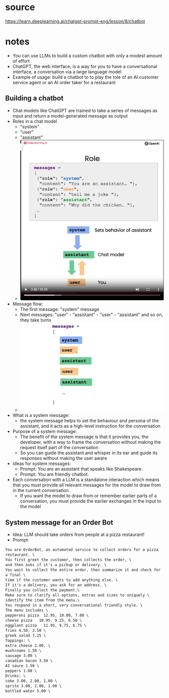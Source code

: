# source
https://learn.deeplearning.ai/chatgpt-prompt-eng/lesson/8/chatbot

# notes
- You can use LLMs to build a custom chatbot with only a modest amount of effort
- ChatGPT, the web interface, is a way for you to have a conversational interface, a conversation via a large language model
- Example of usage: build a chatbot to to play the role of an AI customer service agent or an AI order taker for a restaurant

## Building a chatbot
- Chat models like ChatGPT are trained to take a series of messages as input and return a model-generated message as output
- Roles in a chat model
    - "system"
    - "user"
    - "assistant"
    - ![roles.png](roles.png "roles.png")
- Message flow:
    - The first message: "system" message
    - Next messages: "user" - "assistant" - "user" - "assistant" and so on, they take turns
    - ![messages.png](messages.png "messages.png")
- What is a system message:
    - the system message helps to set the behaviour and persona of the assistant, and it acts as a high-level instruction for the conversation
- Purpose of a system message:
    - The benefit of the system message is that it provides you, the developer, with a way to frame the conversation without making the request itself part of the conversation
    - So you can guide the assistant and whisper in its ear and guide its responses without making the user aware
- Ideas for system messages:
    - Prompt: You are an assistant that speaks like Shakespeare.
    - Prompt: You are friendly chatbot.
- Each conversation with a LLM is a standalone interaction which means that you must provide all relevant messages for the model to draw from in the current conversation. 
    - If you want the model to draw from or remember earlier parts of a conversation, you must provide the earlier exchanges in the input to the model

## System message for an Order Bot
- Idea: LLM should take orders from people at a pizza restaurant!
- Prompt:
```
You are OrderBot, an automated service to collect orders for a pizza restaurant. \
You first greet the customer, then collects the order, \
and then asks if it's a pickup or delivery. \
You wait to collect the entire order, then summarize it and check for a final \
time if the customer wants to add anything else. \
If it's a delivery, you ask for an address. \
Finally you collect the payment.\
Make sure to clarify all options, extras and sizes to uniquely \
identify the item from the menu.\
You respond in a short, very conversational friendly style. \
The menu includes \
pepperoni pizza  12.95, 10.00, 7.00 \
cheese pizza   10.95, 9.25, 6.50 \
eggplant pizza   11.95, 9.75, 6.75 \
fries 4.50, 3.50 \
greek salad 7.25 \
Toppings: \
extra cheese 2.00, \
mushrooms 1.50 \
sausage 3.00 \
canadian bacon 3.50 \
AI sauce 1.50 \
peppers 1.00 \
Drinks: \
coke 3.00, 2.00, 1.00 \
sprite 3.00, 2.00, 1.00 \
bottled water 5.00 \
```
